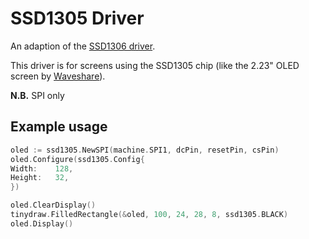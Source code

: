 # SSD1305 Driver

An adaption of the [SSD1306 driver](https://pkg.go.dev/tinygo.org/x/drivers@v0.20.0/ssd1306).

This driver is for screens using the SSD1305 chip (like the 2.23" OLED screen by [Waveshare](https://www.waveshare.com/wiki/2.23inch_OLED_HAT)).

**N.B.** SPI only

## Example usage
```go
oled := ssd1305.NewSPI(machine.SPI1, dcPin, resetPin, csPin)
oled.Configure(ssd1305.Config{
Width:    128,
Height:   32,
})

oled.ClearDisplay()
tinydraw.FilledRectangle(&oled, 100, 24, 28, 8, ssd1305.BLACK)
oled.Display()
```

